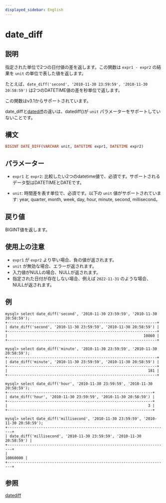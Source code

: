 ```yaml
---
displayed_sidebar: English
---
```


# date_diff

## 説明

指定された単位で2つの日付値の差を返します。この関数は `expr1 - expr2` の結果を `unit` の単位で表した値を返します。

たとえば、`date_diff('second', '2010-11-30 23:59:59', '2010-11-30 20:58:59')` は2つのDATETIME値の差を秒単位で返します。

この関数はv3.1からサポートされています。

date_diffと[datediff](./datediff.md)の違いは、datediff()が `unit` パラメーターをサポートしていないことです。

## 構文

```Haskell
BIGINT DATE_DIFF(VARCHAR unit, DATETIME expr1, DATETIME expr2)
```

## パラメーター

- `expr1` と `expr2`: 比較したい2つのdatetime値で、必須です。サポートされるデータ型はDATETIMEとDATEです。

- `unit`: 時間差を表す単位で、必須です。以下の `unit` 値がサポートされています: year, quarter, month, week, day, hour, minute, second, millisecond。

## 戻り値

BIGINT値を返します。

## 使用上の注意

- `expr1` が `expr2` より早い場合、負の値が返されます。
- `unit` が無効な場合、エラーが返されます。
- 入力値がNULLの場合、NULLが返されます。
- 指定された日付が存在しない場合、例えば `2022-11-31` のような場合、NULLが返されます。

## 例

```Plain Text
mysql> select date_diff('second', '2010-11-30 23:59:59', '2010-11-30 20:58:59');
+-------------------------------------------------------------------+
| date_diff('second', '2010-11-30 23:59:59', '2010-11-30 20:58:59') |
+-------------------------------------------------------------------+
|                                                             10860 |
+-------------------------------------------------------------------+

mysql> select date_diff('minute', '2010-11-30 23:59:59', '2010-11-30 20:58:59');
+-------------------------------------------------------------------+
| date_diff('minute', '2010-11-30 23:59:59', '2010-11-30 20:58:59') |
+-------------------------------------------------------------------+
|                                                               181 |
+-------------------------------------------------------------------+

mysql> select date_diff('hour', '2010-11-30 23:59:59', '2010-11-30 20:58:59');
+-----------------------------------------------------------------+
| date_diff('hour', '2010-11-30 23:59:59', '2010-11-30 20:58:59') |
+-----------------------------------------------------------------+
|                                                               3 |
+-----------------------------------------------------------------+

mysql> select date_diff('millisecond', '2010-11-30 23:59:59', '2010-11-30 20:58:59');
+------------------------------------------------------------------------+
| date_diff('millisecond', '2010-11-30 23:59:59', '2010-11-30 20:58:59') |
+------------------------------------------------------------------------+
|                                                               10860000 |
+------------------------------------------------------------------------+
```

## 参照

[datediff](./datediff.md)
